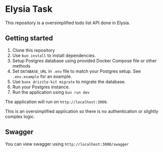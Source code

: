 # Elysia Task

This repository is a oversimplified todo list API done in Elysia.

## Getting started

1. Clone this repository
2. Use `bun install` to install dependencies.
3. Setup Postgres database using provided Docker Compose file or other methods
4. Set `DATABASE_URL` in `.env` file to match your Postgres setup. See `.env.example` for an example.
5. Use `bunx drizzle-kit migrate` to migrate the database.
6. Run your Postgres instance.
6. Run the application using `bun run dev`

The application will run on `http://localhost:3000`.


This is an oversimplified application so there is no authentication or slightly complex logic.

## Swagger

You can view swagger using `http://localhost:3000/swagger`
